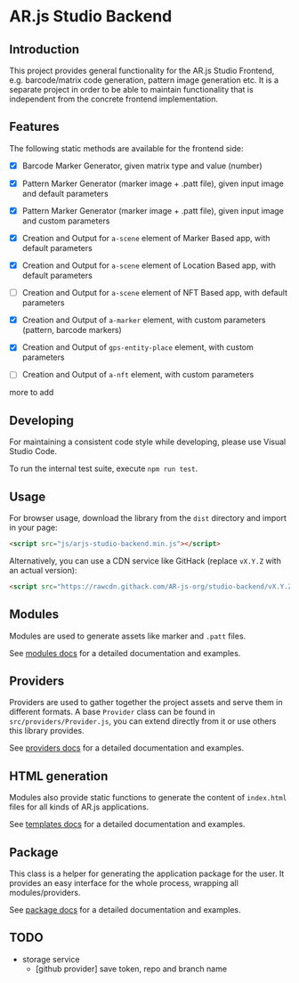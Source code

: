 # AR.js Studio Backend

## Introduction

This project provides general functionality for the AR.js Studio Frontend, e.g. barcode/matrix code generation,
pattern image generation etc. It is a separate project in order to be able to maintain functionality that is
independent from the concrete frontend implementation.

## Features

The following static methods are available for the frontend side:

- [x] Barcode Marker Generator, given matrix type and value (number)

- [x] Pattern Marker Generator (marker image + .patt file), given input image and default parameters

- [x] Pattern Marker Generator (marker image + .patt file), given input image and custom parameters

- [x] Creation and Output for `a-scene` element of Marker Based app, with default parameters

- [x] Creation and Output for `a-scene` element of Location Based app, with default parameters

- [ ] Creation and Output for `a-scene` element of NFT Based app, with default parameters

- [x] Creation and Output of `a-marker` element, with custom parameters (pattern, barcode markers)

- [x] Creation and Output of `gps-entity-place` element, with custom parameters

- [ ] Creation and Output of `a-nft` element, with custom parameters

more to add

## Developing

For maintaining a consistent code style while developing, please use Visual Studio Code.

To run the internal test suite, execute `npm run test`.

## Usage

For browser usage, download the library from the `dist` directory and import in your page:

```html
<script src="js/arjs-studio-backend.min.js"></script>
```

Alternatively, you can use a CDN service like GitHack (replace `vX.Y.Z` with an actual version):

```html
<script src="https://rawcdn.githack.com/AR-js-org/studio-backend/vX.Y.Z/dist/arjs-studio-backend.min.js"></script>
```

## Modules

Modules are used to generate assets like marker and `.patt` files.

See [modules docs](docs/modules.md) for a detailed documentation and examples.

## Providers

Providers are used to gather together the project assets and serve them in different formats.
A base `Provider` class can be found in `src/providers/Provider.js`, you can extend directly from it or use
others this library provides.

See [providers docs](docs/providers.md) for a detailed documentation and examples.

## HTML generation

Modules also provide static functions to generate the content of `index.html` files for all kinds of AR.js applications.

See [templates docs](docs/templates.md) for a detailed documentation and examples.

## Package

This class is a helper for generating the application package for the user. It provides an easy interface for the whole
process, wrapping all modules/providers.

See [package docs](docs/package.md) for a detailed documentation and examples.

## TODO

- storage service
    - [github provider] save token, repo and branch name
